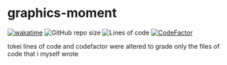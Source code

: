# graphics-moment
[![wakatime](https://wakatime.com/badge/user/58d443b6-e6af-4fa2-9946-c53ddafb5a4f/project/b4e65089-68fb-4ad0-a167-7ae0a791ac97.svg)](https://wakatime.com/badge/user/58d443b6-e6af-4fa2-9946-c53ddafb5a4f/project/b4e65089-68fb-4ad0-a167-7ae0a791ac97)
![GitHub repo size](https://img.shields.io/github/repo-size/Luramoth/graphics-moment)
![Lines of code](https://img.shields.io/tokei/lines/github/Luramoth/graphics-moment)
[![CodeFactor](https://www.codefactor.io/repository/github/luramoth/graphics-moment/badge)](https://www.codefactor.io/repository/github/luramoth/graphics-moment)

tokei lines of code and codefactor were altered to grade only the files of code that i myself wrote
